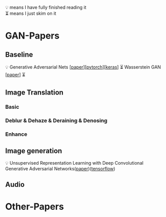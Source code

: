 :bulb: means I have fully finished reading it     
:hourglass_flowing_sand: means I just skim on it
# GAN-Papers
## Baseline
:bulb: Generative Adversarial Nets [[paper](https://arxiv.org/abs/1406.2661)][[pytorch](https://github.com/eriklindernoren/PyTorch-GAN#gan)][[keras](https://github.com/eriklindernoren/Keras-GAN)]
:hourglass_flowing_sand: Wasserstein GAN [[paper](https://arxiv.org/abs/1701.07875)] 
:hourglass_flowing_sand: 

## Image Translation
### Basic
### Deblur & Dehaze & Deraining & Denosing
### Enhance
## Image generation
:bulb: Unsupervised Representation Learning with Deep Convolutional Generative Adversarial Networks([paper](https://arxiv.org/abs/1511.06434))([tensorflow](https://github.com/carpedm20/DCGAN-tensorflow))


## Audio

# Other-Papers
 
